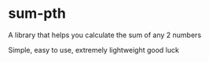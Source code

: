 ﻿# sum-pth

A library that helps you calculate the sum of any 2 numbers

Simple, easy to use, extremely lightweight
good luck
